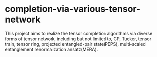 # completion-via-various-tensor-network
This project aims to realize the tensor completion algorithms via diverse forms of tensor network, including but not limited to, CP, Tucker, tensor train, tensor ring, projected entangled-pair state(PEPS), multi-scaled entanglement renormalization ansatz(MERA).
